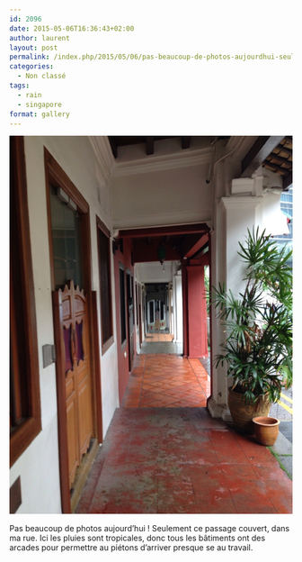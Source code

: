 ```yaml
---
id: 2096
date: 2015-05-06T16:36:43+02:00
author: laurent
layout: post
permalink: /index.php/2015/05/06/pas-beaucoup-de-photos-aujourdhui-seulement-ce/
categories:
  - Non classé
tags:
  - rain
  - singapore
format: gallery
---
```

<img src="/images/2015/05/tumblr_nnxst7QRzG1uuvt0bo1_1280.jpg" />

Pas beaucoup de photos aujourd&rsquo;hui ! Seulement ce passage couvert, dans ma rue. Ici les pluies sont tropicales, donc tous les bâtiments ont des arcades pour permettre au piétons d&rsquo;arriver presque se au travail.